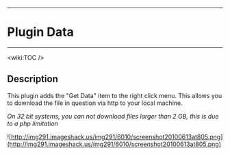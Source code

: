 
---

# Plugin Data #

---




&lt;wiki:TOC /&gt;



## Description ##

This plugin adds the "Get Data" item to the right click menu.  This allows you to download the file in question via http to your local machine.

_On 32 bit systems, you can not download files larger than 2 GB, this is due to a php limitation_


![http://img291.imageshack.us/img291/6010/screenshot20100613at805.png](http://img291.imageshack.us/img291/6010/screenshot20100613at805.png)